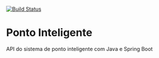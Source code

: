 [![Build Status](https://travis-ci.org/Djavani/ponto-inteligente-api.svg?branch=master)](https://travis-ci.org/Djavani/ponto-inteligente-api)
# Ponto Inteligente
API do sistema de ponto inteligente com Java e Spring Boot
